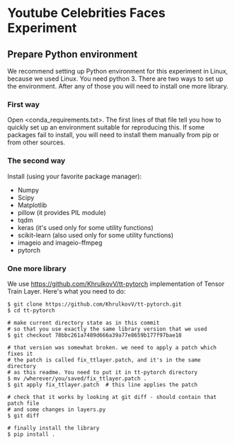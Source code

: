 # Youtube Celebrities Faces Experiment

## Prepare Python environment

We recommend setting up Python environment for this experiment in Linux, because we used Linux. You need python 3. There are two ways to set up the environment. After any of those you will need to install one more library.

### First way

Open <conda_requirements.txt>. The first lines of that file tell you how to quickly set up an environment suitable for reproducing this. If some packages fail to install, you will need to install them manually from pip or from other sources.

### The second way

Install (using your favorite package manager):
* Numpy
* Scipy
* Matplotlib
* pillow (it provides PIL module)
* tqdm
* keras (it's used only for some utility functions)
* scikit-learn (also used only for some utility functions)
* imageio and imageio-ffmpeg
* pytorch

### One more library

We use <https://github.com/KhrulkovV/tt-pytorch> implementation of Tensor Train Layer. Here's what you need to do:

```
$ git clone https://github.com/KhrulkovV/tt-pytorch.git
$ cd tt-pytorch

# make current directory state as in this commit
# so that you use exactly the same library version that we used
$ git checkout 78bbc261a7489d666a39a77e8659b177f97bae18

# that version was somewhat broken. we need to apply a patch which fixes it
# the patch is called fix_ttlayer.patch, and it's in the same directory
# as this readme. You need to put it in tt-pytorch directory
$ mv /wherever/you/saved/fix_ttlayer.patch .
$ git apply fix_ttlayer.patch  # this line applies the patch

# check that it works by looking at git diff - should contain that patch file
# and some changes in layers.py
$ git diff

# finally install the library
$ pip install .
```